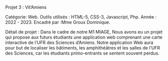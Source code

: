 Projet 3 : Vit’Amiens

Catégorie: Web.
Outils utilisés  : HTML-5, CSS-3, Javascript, Php.
Année : 2022 - 2023.
Encadré par :Mme Groux Dominique.

Détail de projet : 
Dans le cadre de notre M1 MIAGE, Nous avons eu un projet qui propose aux futurs étudiants une application web comprenant une carte interactive de l’UFR des Sciences d’Amiens.
Notre application Web aura pour but de localiser les bâtiments, les amphithéâtres et les salles de l’UFR des Sciences, car les étudiants primo-entrants se sentent souvent perdus.
